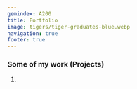 ```yaml
---
gemindex: A200
title: Portfolio
image: tigers/tiger-graduates-blue.webp
navigation: true
footer: true
---
```


### Some of my work (Projects)

1.
